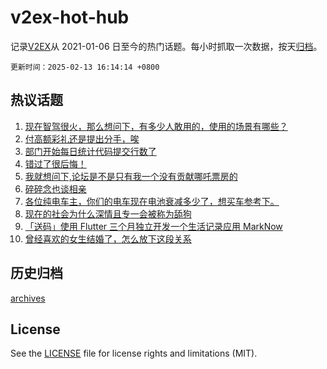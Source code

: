 # v2ex-hot-hub

 记录[V2EX](https://www.v2ex.com/)从 2021-01-06 日至今的热门话题。每小时抓取一次数据，按天[归档](archives)。

`更新时间：2025-02-13 16:14:14 +0800`

## 热议话题

1. [现在智驾很火，那么想问下，有多少人敢用的，使用的场景有哪些？](https://www.v2ex.com/t/1111079)
1. [付高额彩礼还是提出分手，唉](https://www.v2ex.com/t/1111145)
1. [部门开始每日统计代码提交行数了](https://www.v2ex.com/t/1111076)
1. [错过了很后悔！](https://www.v2ex.com/t/1110999)
1. [我就想问下,论坛是不是只有我一个没有贡献哪吒票房的](https://www.v2ex.com/t/1111060)
1. [碎碎念也谈相亲](https://www.v2ex.com/t/1111058)
1. [各位纯电车主，你们的电车现在电池衰减多少了，想买车参考下。](https://www.v2ex.com/t/1111077)
1. [现在的社会为什么深情且专一会被称为舔狗](https://www.v2ex.com/t/1111086)
1. [「送码」使用 Flutter 三个月独立开发一个生活记录应用 MarkNow](https://www.v2ex.com/t/1111081)
1. [曾经喜欢的女生结婚了，怎么放下这段关系](https://www.v2ex.com/t/1111161)

## 历史归档

[archives](archives)

## License

See the [LICENSE](LICENSE) file for license rights and limitations (MIT).
